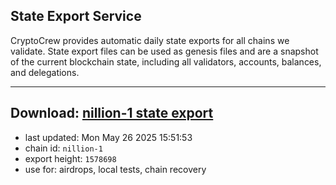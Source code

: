 ## State Export Service
CryptoCrew provides automatic daily state exports for all chains we validate. State export files can be used as genesis files and are a snapshot of the current blockchain state, including all validators, accounts, balances, and delegations.

---
**Download: [nillion-1 state export](https://ccv-s3.nbg1.your-objectstorage.com/SERVICE/nillion/nillion-1_export_1578698.json)**
---

- last updated: Mon May 26 2025 15:51:53
- chain id: `nillion-1`
- export height: `1578698`
- use for: airdrops, local tests, chain recovery
